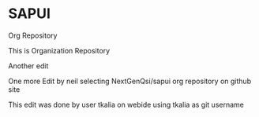 # SAPUI
Org Repository

This is Organization Repository

Another edit
 
 One more Edit by neil selecting NextGenQsi/sapui org repository on github site
 
  This edit was done by user tkalia on webide using tkalia as git username